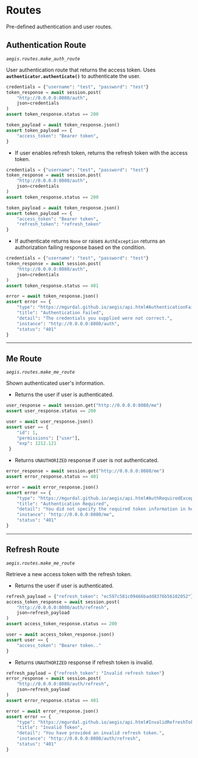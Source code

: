 Routes
==========
Pre-defined authentication and user routes.

Authentication Route
---------
*``aegis.routes.make_auth_route``*

User authentication route that returns the access token. Uses **`authenticator.authenticate()`**
to authenticate the user. 

```python
credentials = {"username": "test", "password": "test"}
token_response = await session.post(
    "http://0.0.0.0:8080/auth",
    json=credentials
)
assert token_response.status == 200

token_payload = await token_response.json()
assert token_payload == {
    "access_token": "Bearer token",
}
```

- If user enables refresh token, returns the refresh token with the access token.  

```python
credentials = {"username": "test", "password": "test"}
token_response = await session.post(
    "http://0.0.0.0:8080/auth",
    json=credentials
)
assert token_response.status == 200

token_payload = await token_response.json()
assert token_payload == {
    "access_token": "Bearer token",
    "refresh_token": "refresh_token"
}
```

- If authenticate returns `None` or raises `AuthException` returns an authorization failing response based on the condition.

```python
credentials = {"username": "test", "password": "test"}
token_response = await session.post(
    "http://0.0.0.0:8080/auth",
    json=credentials
)
assert token_response.status == 401

error = await token_response.json()
assert error == {
    "type": "https://mgurdal.github.io/aegis/api.html#AuthenticationFailedException",
    "title": "Authentication Failed",
    "detail": "The credentials you supplied were not correct.",
    "instance": "http://0.0.0.0:8080/auth",
    "status": "401"
}
```

---------
Me Route
---------
*``aegis.routes.make_me_route``*

Shown authenticated user's information.

- Returns the user if user is authenticated.

```python
user_response = await session.get("http://0.0.0.0:8080/me")
assert user_response.status == 200

user = await user_response.json()
assert user == {
    "id": 1,
    "permissions": ["user"],
    "exp": 1212.121
 }
```

- Returns `UNAUTHORIZED` response if user is not authenticated.

```python
error_response = await session.get("http://0.0.0.0:8080/me")
assert error_response.status == 401

error = await error_response.json() 
assert error == {
    "type": "https://mgurdal.github.io/aegis/api.html#AuthRequiredException",
    "title": "Authentication Required",
    "detail": "You did not specify the required token information in headers or you provided it incorrectly.",
    "instance": "http://0.0.0.0:8080/me",
    "status": "401"
}
```


---------
Refresh Route
---------
*``aegis.routes.make_me_route``*

Retrieve a new access token with the refresh token.

- Returns the user if user is authenticated.

```python
refresh_payload = {"refresh_token": "ec597c581c09466badd8376b56102052"}
access_token_response = await session.post(
    "http://0.0.0.0:8080/auth/refresh",
    json=refresh_payload
)
assert access_token_response.status == 200

user = await access_token_response.json()
assert user == {
    "access_token": "Bearer token.."
}
```

- Returns `UNAUTHORIZED` response if refresh token is invalid.

```python
refresh_payload = {"refresh_token": "Invalid refresh token"}
error_response = await session.post(
    "http://0.0.0.0:8080/auth/refresh",
    json=refresh_payload
)
assert error_response.status == 401

error = await error_response.json()
assert error == {
    "type": "https://mgurdal.github.io/aegis/api.html#InvalidRefreshTokenException",
    "title": "Invalid Token",
    "detail": "You have provided an invalid refresh token.",
    "instance": "http://0.0.0.0:8080/auth/refresh",
    "status": "401"
}
```
